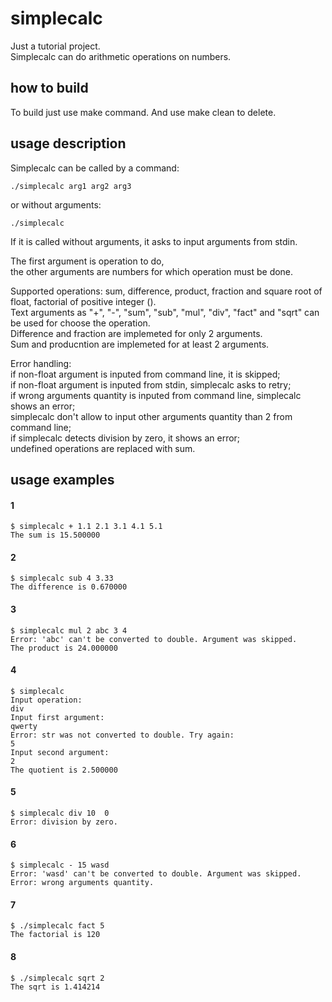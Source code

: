 # simplecalc

Just a tutorial project.   
Simplecalc can do arithmetic operations on numbers.

## how to build

To build just use
    make
command. And use
    make clean
to delete.

## usage description

Simplecalc can be called by a command:

    ./simplecalc arg1 arg2 arg3

or without arguments:

    ./simplecalc

If it is called without arguments, it asks to input arguments from stdin.

The first argument is operation to do,   
the other arguments are numbers for which operation must be done.

Supported operations: sum, difference, product, fraction and square root of float, factorial of positive integer ().   
Text arguments as "+", "-", "sum", "sub", "mul", "div", "fact" and "sqrt" can be used for choose the operation.   
Difference and fraction are implemeted for only 2 arguments.   
Sum and producntion are implemeted for at least 2 arguments.

Error handling:   
if non-float argument is inputed from command line, it is skipped;   
if non-float argument is inputed from stdin, simplecalc asks to retry;   
if wrong arguments quantity is inputed from command line, simplecalc shows an error;   
simplecalc don't allow to input other arguments quantity than 2 from command line;   
if simplecalc detects division by zero, it shows an error;   
undefined operations are replaced with sum.

## usage examples

#### 1
    $ simplecalc + 1.1 2.1 3.1 4.1 5.1
    The sum is 15.500000

#### 2
    $ simplecalc sub 4 3.33
    The difference is 0.670000

#### 3
    $ simplecalc mul 2 abc 3 4
    Error: 'abc' can't be converted to double. Argument was skipped.
    The product is 24.000000

#### 4
    $ simplecalc
    Input operation:
    div
    Input first argument:
    qwerty
    Error: str was not converted to double. Try again:
    5
    Input second argument:
    2
    The quotient is 2.500000

#### 5
    $ simplecalc div 10  0
    Error: division by zero.

#### 6
    $ simplecalc - 15 wasd
    Error: 'wasd' can't be converted to double. Argument was skipped.
    Error: wrong arguments quantity.

#### 7
    $ ./simplecalc fact 5
    The factorial is 120

#### 8
    $ ./simplecalc sqrt 2
    The sqrt is 1.414214

